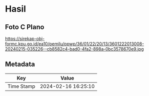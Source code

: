 # Hasil

## Foto C Plano

https://sirekap-obj-formc.kpu.go.id/ea10/pemilu/ppwp/36/01/22/20/13/3601222013008-20240215-035226--cb8582c4-bad0-4fa2-898a-0bc3578670e9.jpg


## Metadata

| Key        | Value               |
| ---------- | ------------------- |
| Time Stamp | 2024-02-16 16:25:10 |



